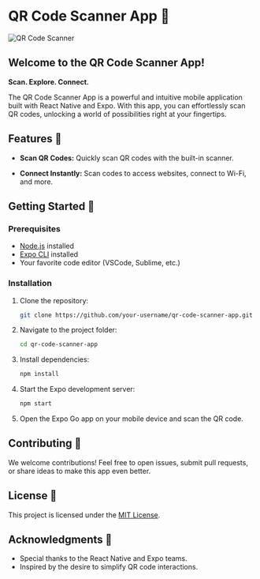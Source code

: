 # QR Code Scanner App 🚀

![QR Code Scanner](link-to-your-app-icon.png)

## Welcome to the QR Code Scanner App!

**Scan. Explore. Connect.**

The QR Code Scanner App is a powerful and intuitive mobile application built with React Native and Expo. With this app, you can effortlessly scan QR codes, unlocking a world of possibilities right at your fingertips.

## Features 🌟

- **Scan QR Codes:** Quickly scan QR codes with the built-in scanner.

- **Connect Instantly:** Scan codes to access websites, connect to Wi-Fi, and more.


## Getting Started 🚀

### Prerequisites

- [Node.js](https://nodejs.org/) installed
- [Expo CLI](https://docs.expo.dev/get-started/installation/) installed
- Your favorite code editor (VSCode, Sublime, etc.)

### Installation

1. Clone the repository:

    ```bash
    git clone https://github.com/your-username/qr-code-scanner-app.git
    ```

2. Navigate to the project folder:

    ```bash
    cd qr-code-scanner-app
    ```

3. Install dependencies:

    ```bash
    npm install
    ```

4. Start the Expo development server:

    ```bash
    npm start
    ```

5. Open the Expo Go app on your mobile device and scan the QR code.



## Contributing 🤝

We welcome contributions! Feel free to open issues, submit pull requests, or share ideas to make this app even better.

## License 📝

This project is licensed under the [MIT License](LICENSE).

## Acknowledgments 🙌

- Special thanks to the React Native and Expo teams.
- Inspired by the desire to simplify QR code interactions.

